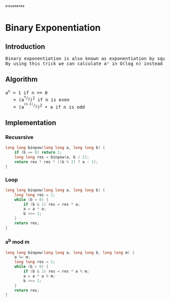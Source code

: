 ⁰¹²³⁴⁵⁶⁷⁸⁹
# Binary Exponentiation
## Introduction
<pre>
Binary exponentiation is also known as exponentiation by squaring.
By using this trick we can calculate aⁿ in O(log n) instead of O(n).
</pre>
## Algorithm
<pre>
a<sup>n</sup> = 1 if n == 0
   = (a<sup><sup>n</sup>/<sub>2</sub></sup>)<sup>2</sup> if n is even
   = (a<sup><sup>(n-1)</sup>/<sub>2</sub></sup>)<sup>2</sup> • a if n is odd
</pre>
## Implementation
### Recusrsive
```cpp
long long binpow(long long a, long long b) {
    if (b == 0) return 1;
    long long res = binpow(a, b / 2);
    return res * res * ((b % 2) ? a : 1); 
}
```
### Loop
```cpp
long long binpow(long long a, long long b) {
    long long res = 1;
    while (b > 0) {
        if (b & 1) res = res * a;
        a = a * a;
        b >>= 1;
    }
    return res;
}
```
### a<sup>b</sup> mod m
```cpp
long long binpow(long long a, long long b, long long m) {
    a %= m;
    long long res = 1;
    while (b > 0) {
        if (b & 1) res = res * a % m;
        a = a * a % m;
        b >>= 1;
    }
    return res;
}
```
